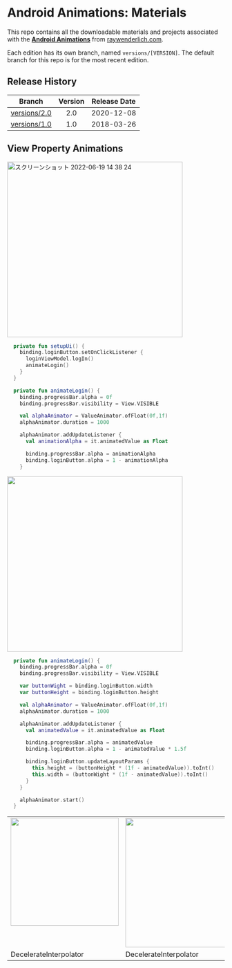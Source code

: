 # Android Animations: Materials

This repo contains all the downloadable materials and projects associated with the **[Android Animations](https://www.raywenderlich.com/18770099-android-animations)** from [raywenderlich.com](https://www.raywenderlich.com).

Each edition has its own branch, named `versions/[VERSION]`. The default branch for this repo is for the most recent edition.

## Release History

| Branch                                                                                | Version | Release Date |
| ------------------------------------------------------------------------------------- |:-------:|:------------:|
| [versions/2.0](https://github.com/raywenderlich/video-aa-materials/tree/versions/2.0) | 2.0     | 2020-12-08   |
| [versions/1.0](https://github.com/raywenderlich/video-aa-materials/tree/versions/1.0) | 1.0     | 2018-03-26   |

## View Property Animations 

<img width="406" alt="スクリーンショット 2022-06-19 14 38 24" src="https://user-images.githubusercontent.com/47273077/174467449-9ff17542-d52e-4a00-9b59-d9f4c5612e18.gif">

```kt
  private fun setupUi() {
    binding.loginButton.setOnClickListener {
      loginViewModel.logIn()
      animateLogin()
    }
  }

  private fun animateLogin() {
    binding.progressBar.alpha = 0f
    binding.progressBar.visibility = View.VISIBLE

    val alphaAnimator = ValueAnimator.ofFloat(0f,1f)
    alphaAnimator.duration = 1000

    alphaAnimator.addUpdateListener {
      val animationAlpha = it.animatedValue as Float

      binding.progressBar.alpha = animationAlpha
      binding.loginButton.alpha = 1 - animationAlpha
    }

```
<img width="406" src="https://user-images.githubusercontent.com/47273077/174467932-8dbb258f-6c0e-41d9-af64-f31f58e97973.gif">

```kt
  private fun animateLogin() {
    binding.progressBar.alpha = 0f
    binding.progressBar.visibility = View.VISIBLE

    var buttonWight = binding.loginButton.width
    var buttonHeight = binding.loginButton.height

    val alphaAnimator = ValueAnimator.ofFloat(0f,1f)
    alphaAnimator.duration = 1000

    alphaAnimator.addUpdateListener {
      val animatedValue = it.animatedValue as Float

      binding.progressBar.alpha = animatedValue
      binding.loginButton.alpha = 1 - animatedValue * 1.5f

      binding.loginButton.updateLayoutParams {
        this.height = (buttonHeight * (1f - animatedValue)).toInt()
        this.width = (buttonWight * (1f - animatedValue)).toInt()
      }
    }

    alphaAnimator.start()
  }
```

<table>
  <tr>
    <td valign="top" class="DecelerateInterpolator"><img width="250" src="https://user-images.githubusercontent.com/47273077/174468287-99850692-2576-41d6-a606-f37380f9e8cd.gif"/></td>
    <td valign="top" ><img width="300"  src="https://user-images.githubusercontent.com/47273077/173582564-e0280e77-ee97-4302-af38-4295e4f83010.png"/></td>
  </tr>
  <tr>
    <td class="DecelerateInterpolator">DecelerateInterpolator</td>
    <td class="DecelerateInterpolator">DecelerateInterpolator</td>
  </tr>
</table>

